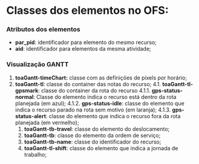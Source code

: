# Classes dos elementos no OFS:

### Atributos dos elementos
* **par_pid**: identificador para elemento do mesmo recurso;
* **aid**: identificador para elementos da mesma atividade;



### Visualização GANTT
1. **toaGantt-timeChart:** classe com as definições de pixels por horário;
4. **toaGantt-tl**: classe do container das notas do recurso;
    4.1. **toaGantt-tl-gpsmark**: classe do container da rota do recurso
        4.1.1. **gps-status-normal**: Classe do elemento indica o recurso está dentro da rota planejada (em azul);
        4.1.2. **gps-status-idle**: classe do elemento que indica o recurso parado na rota sem motivo (em laranja);
        4.1.3. **gps-status-alert**: classe do elemento que indica o recurso fora da rota planejada (em vermelho);
    1. **toaGantt-tb-travel**: classe do elemento do deslocamento;
    2. **toaGantt-tb**: classe do elemento da ordem de serviço;
    3. **toaGantt-tb-name**: classe do identificador do recurso;
    6. **toaGantt-tl-shift**: classe do elemento que indica a jornada de trabalho;
